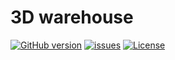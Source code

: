 3D warehouse
===============================================
[![GitHub version](https://badge.fury.io/gh/lishimeng%2Fwh3d.svg)](https://github.com/lishimeng/wh3d)
[![issues](https://img.shields.io/github/issues/lishimeng/wh3d)](https://github.com/lishimeng/wh3d)
[![License](https://img.shields.io/github/license/lishimeng/wh3d)](https://github.com/lishimeng/wh3d)

